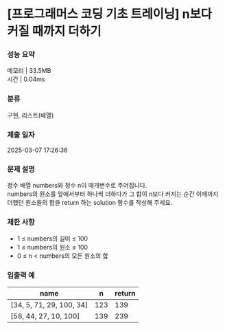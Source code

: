 # [프로그래머스 코딩 기초 트레이닝] n보다 커질 때까지 더하기

### 성능 요약

메모리 | 33.5MB  
시간 | 0.04ms

### 분류

구현, 리스트(배열)

### 제출 일자

2025-03-07 17:26:36

### 문제 설명

정수 배열 numbers와 정수 n이 매개변수로 주어집니다.  
numbers의 원소를 앞에서부터 하나씩 더하다가 그 합이 n보다 커지는 순간 이때까지 더했던 원소들의 합을 return 하는 solution 함수를 작성해 주세요.

### 제한 사항

- 1 ≤ numbers의 길이 ≤ 100
- 1 ≤ numbers의 원소 ≤ 100
- 0 ≤ n < numbers의 모든 원소의 합

### 입출력 예

| name                     | n   | return |
| ------------------------ | --- | ------ |
| [34, 5, 71, 29, 100, 34] | 123 | 139    |
| [58, 44, 27, 10, 100]    | 139 | 239    |
